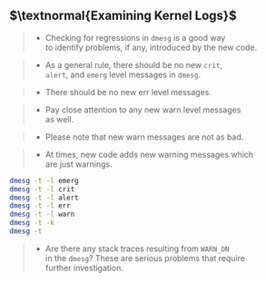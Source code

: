 ## $\textnormal{Examining Kernel Logs}$

> - Checking for regressions in `dmesg` is a good way <br />
    to identify problems, if any, introduced by the new code.

> - As a general rule, there should be no new `crit`, <br />
    `alert`, and `emerg` level messages in `dmesg`.

> - There should be no new err level messages.

> - Pay close attention to any new warn level messages <br />
    as well.

> - Please note that new warn messages are not as bad.

> - At times, new code adds new warning messages which <br />
    are just warnings.

```sh
dmesg -t -l emerg
dmesg -t -l crit
dmesg -t -l alert
dmesg -t -l err
dmesg -t -l warn
dmesg -t -k
dmesg -t
```

> - Are there any stack traces resulting from `WARN_ON` <br />
    in the `dmesg`? These are serious problems that require <br />
    further investigation.
